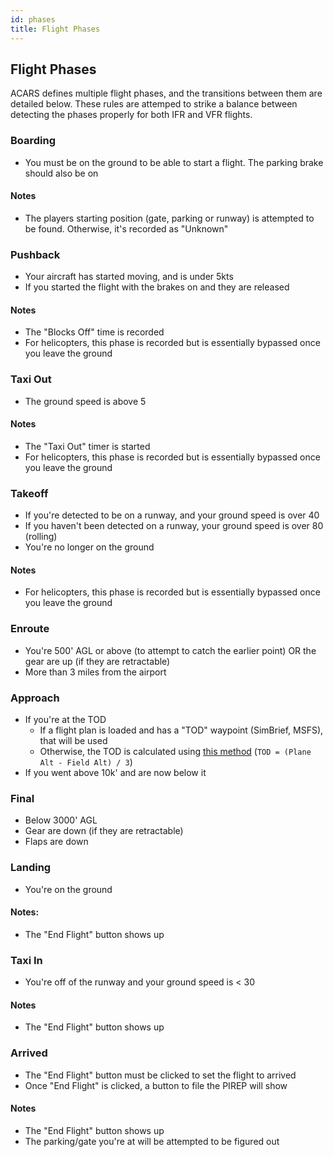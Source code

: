 ```yaml
---
id: phases
title: Flight Phases
---
```


## Flight Phases

ACARS defines multiple flight phases, and the transitions between them are detailed below. These rules are attemped to strike a balance between detecting the phases properly for both IFR and VFR flights.

### Boarding

- You must be on the ground to be able to start a flight. The parking brake should also be on

#### Notes

- The players starting position (gate, parking or runway) is attempted to be found. Otherwise, it's recorded as "Unknown"

### Pushback

- Your aircraft has started moving, and is under 5kts
- If you started the flight with the brakes on and they are released

#### Notes

- The "Blocks Off" time is recorded
- For helicopters, this phase is recorded but is essentially bypassed once you leave the ground

### Taxi Out

- The ground speed is above 5

#### Notes

- The "Taxi Out" timer is started
- For helicopters, this phase is recorded but is essentially bypassed once you leave the ground

### Takeoff

- If you're detected to be on a runway, and your ground speed is over 40
- If you haven't been detected on a runway, your ground speed is over 80 (rolling)
- You're no longer on the ground


#### Notes

- For helicopters, this phase is recorded but is essentially bypassed once you leave the ground

### Enroute

- You're 500' AGL or above (to attempt to catch the earlier point) OR the gear are up (if they are retractable)
- More than 3 miles from the airport

### Approach

- If you're at the TOD
    - If a flight plan is loaded and has a "TOD" waypoint (SimBrief, MSFS), that will be used
    - Otherwise, the TOD is calculated using [this method](https://www.flyingmag.com/technique/tip-week/calculating-top-descent/) (`TOD = (Plane Alt - Field Alt) / 3`)
- If you went above 10k' and are now below it

### Final

- Below 3000' AGL
- Gear are down (if they are retractable)
- Flaps are down

### Landing

- You're on the ground

#### Notes:

- The "End Flight" button shows up

### Taxi In

- You're off of the runway and your ground speed is < 30

#### Notes

- The "End Flight" button shows up

### Arrived

- The "End Flight" button must be clicked to set the flight to arrived
- Once "End Flight" is clicked, a button to file the PIREP will show

#### Notes

- The "End Flight" button shows up
- The parking/gate you're at will be attempted to be figured out
